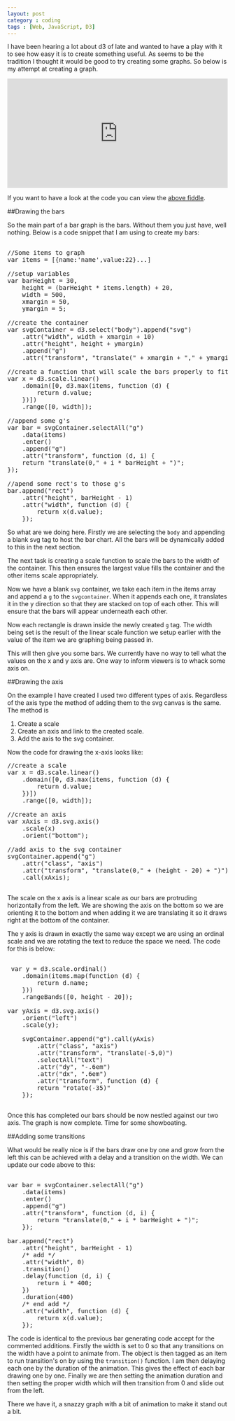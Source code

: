 ```yaml
---
layout: post
category : coding
tags : [Web, JavaScript, D3]
---
```


I have been hearing a lot about d3 of late and wanted to have a play with it to see how easy it is to create something useful. As seems to be the tradition I thought it would be good to try creating some graphs. So below is my attempt at creating a graph.

<iframe width="100%" height="250" src="http://jsfiddle.net/elliotstokes/58Z3X/embedded/result" frameborder="0"> </iframe>

If you want to have a look at the code you can view the [above fiddle](http://jsfiddle.net/elliotstokes/58Z3X/).

##Drawing the bars

So the main part of a bar graph is the bars. Without them you just have, well nothing. Below is a code snippet that I am using to create my bars:

<pre>

//Some items to graph
var items = [{name:'name',value:22}...]

//setup variables
var barHeight = 30,
	height = (barHeight * items.length) + 20,
	width = 500,
	xmargin = 50,
	ymargin = 5;

//create the container
var svgContainer = d3.select("body").append("svg")
	.attr("width", width + xmargin + 10)
	.attr("height", height + ymargin)
	.append("g")
	.attr("transform", "translate(" + xmargin + "," + ymargin + ")");

//create a function that will scale the bars properly to fit the space we have
var x = d3.scale.linear()
    .domain([0, d3.max(items, function (d) {
    	return d.value;
	})])
    .range([0, width]);

//append some g's
var bar = svgContainer.selectAll("g")
    .data(items)
    .enter()
    .append("g")
    .attr("transform", function (d, i) {
    return "translate(0," + i * barHeight + ")";
});

//apend some rect's to those g's
bar.append("rect")
    .attr("height", barHeight - 1)
    .attr("width", function (d) {
    	return x(d.value);
	});
</pre>

So what are we doing here. Firstly we are selecting the <code>body</code> and appending a blank svg tag to host the bar chart. All the bars will be dynamically added to this in the next section.

 The next task is creating a scale function to scale the bars to the width of the container. This then ensures the largest value fills the container and the other items scale appropriately. 

 Now we have a blank <code>svg</code> container, we take each item in the items array and append a <code>g</code> to the <code>svgcontainer</code>. When it appends each one, it translates it in the y direction so that they are stacked on top of each other. This will ensure that the bars will appear underneath each other.

 Now each rectangle is drawn inside the newly created <code>g</code> tag. The width being set is the result of the linear scale function we setup earlier with the value of the item we are graphing being passed in.

This will then give you some bars. We currently have no way to tell what the values on the x and y axis are. One way to inform viewers is to whack some axis on.

##Drawing the axis

On the example I have created I used two different types of axis. Regardless of the axis type the method of adding them to the svg canvas is the same. The method is 

1. Create a scale
2. Create an axis and link to the created scale.
3. Add the axis to the svg container.

Now the code for drawing the x-axis looks like:

<pre>
//create a scale
var x = d3.scale.linear()
	.domain([0, d3.max(items, function (d) {
        return d.value;
	})])
	.range([0, width]);

//create an axis
var xAxis = d3.svg.axis()
	.scale(x)
	.orient("bottom");

//add axis to the svg container
svgContainer.append("g")
	.attr("class", "axis")
	.attr("transform", "translate(0," + (height - 20) + ")")
	.call(xAxis);

</pre>

The scale on the x axis is a linear scale as our bars are protruding horizontally from the left. We are showing the axis on the bottom so we are orienting it to the bottom and when adding it we are translating it so it draws right at the bottom of the container.

The y axis is drawn in exactly the same way except we are using an ordinal scale and we are rotating the text to reduce the space we need. The code for this is below:

<pre>

 var y = d3.scale.ordinal()
    .domain(items.map(function (d) {
        return d.name;
    }))
    .rangeBands([0, height - 20]);

var yAxis = d3.svg.axis()
    .orient("left")
    .scale(y);

    svgContainer.append("g").call(yAxis)
        .attr("class", "axis")
        .attr("transform", "translate(-5,0)")
        .selectAll("text")
        .attr("dy", "-.6em")
        .attr("dx", ".6em")
        .attr("transform", function (d) {
        return "rotate(-35)"
    });

</pre>

Once this has completed our bars should be now nestled against our two axis. The graph is now complete. Time for some showboating.

##Adding some transitions

What would be really nice is if the bars draw one by one and grow from the left this can be achieved with a delay and a transition on the width. We can update our code above to this:

<pre>

var bar = svgContainer.selectAll("g")
    .data(items)
    .enter()
    .append("g")
    .attr("transform", function (d, i) {
    	return "translate(0," + i * barHeight + ")";
	});

bar.append("rect")
    .attr("height", barHeight - 1)
    /* add */
    .attr("width", 0)
    .transition()
    .delay(function (d, i) {
    	return i * 400;
	})
	.duration(400)
	/* end add */
    .attr("width", function (d) {
    	return x(d.value);
	});
</pre>

The code is identical to the previous bar generating code accept for the commented additions. Firstly the width is set to 0 so that any transitions on the width have a point to animate from. The object is then tagged as an item to run transition's on by using the <code>transition()</code> function. I am then delaying each one by the duration of the animation. This gives the effect of each bar drawing one by one. Finally we are then setting the animation duration and then setting the proper width which will then transition from 0 and slide out from the left.

There we have it, a snazzy graph with a bit of animation to make it stand out a bit.

